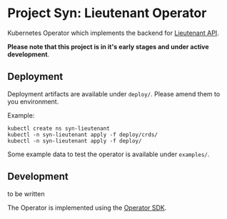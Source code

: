 # Project Syn: Lieutenant Operator

Kubernetes Operator which implements the backend for [Lieutenant API](https://github.com/projectsyn/lieutenant-api).

**Please note that this project is in it's early stages and under active development**.

## Deployment

Deployment artifacts are available under `deploy/`. Please amend them to
you environment.

Example:

```
kubectl create ns syn-lieutenant
kubectl -n syn-lieutenant apply -f deploy/crds/
kubectl -n syn-lieutenant apply -f deploy/
```

Some example data to test the operator is available under `examples/`.

## Development

to be written

The Operator is implemented using the [Operator SDK](https://github.com/operator-framework/operator-sdk).
